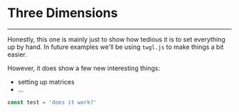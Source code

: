 # Three Dimensions
----
Honestly, this one is mainly just to show how tedious it is to set everything up by hand. In future examples we'll be using `twgl.js` to make things a bit easier.

However, it does show a few new interesting things:

- setting up matrices
- ...

```js
const test = 'does it work?'
```
